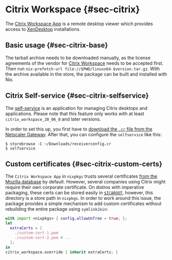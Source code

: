 # Citrix Workspace {#sec-citrix}

The [Citrix Workspace App](https://www.citrix.com/products/workspace-app/) is a remote desktop viewer which provides access to [XenDesktop](https://www.citrix.com/products/xenapp-xendesktop/) installations.

## Basic usage {#sec-citrix-base}

The tarball archive needs to be downloaded manually, as the license agreements of the vendor for [Citrix Workspace](https://www.citrix.com/downloads/workspace-app/linux/workspace-app-for-linux-latest.html) needs to be accepted first. Then run `nix-prefetch-url file://$PWD/linuxx64-$version.tar.gz`. With the archive available in the store, the package can be built and installed with Nix.

## Citrix Self-service {#sec-citrix-selfservice}

The [self-service](https://support.citrix.com/article/CTX200337) is an application for managing Citrix desktops and applications. Please note that this feature only works with at least `citrix_workspace_20_06_0` and later versions.

In order to set this up, you first have to [download the `.cr` file from the Netscaler Gateway](https://its.uiowa.edu/support/article/102186). After that, you can configure the `selfservice` like this:

```ShellSession
$ storebrowse -C ~/Downloads/receiverconfig.cr
$ selfservice
```

## Custom certificates {#sec-citrix-custom-certs}

The `Citrix Workspace App` in `nixpkgs` trusts several certificates [from the Mozilla database](https://curl.haxx.se/docs/caextract.html) by default. However, several companies using Citrix might require their own corporate certificate. On distros with imperative packaging, these certs can be stored easily in [`$ICAROOT`](https://citrix.github.io/receiver-for-linux-command-reference/), however, this directory is a store path in `nixpkgs`. In order to work around this issue, the package provides a simple mechanism to add custom certificates without rebuilding the entire package using `symlinkJoin`:

```nix
with import <nixpkgs> { config.allowUnfree = true; };
let
  extraCerts = [
    ./custom-cert-1.pem
    ./custom-cert-2.pem # ...
  ];
in
citrix_workspace.override { inherit extraCerts; }
```
